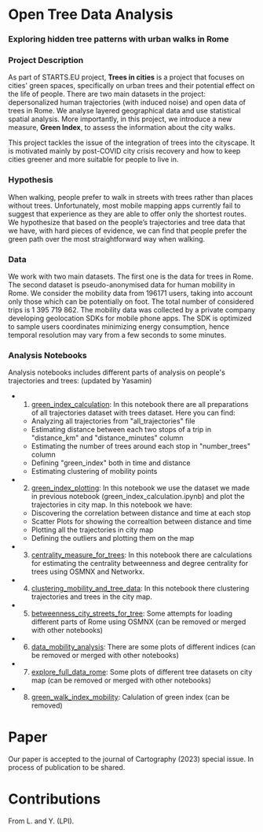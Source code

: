 
# Open Tree Data Analysis
### Exploring hidden tree patterns with urban walks in Rome
### Project Description
As part of STARTS.EU project, **Trees in cities** is a project that focuses on cities' green spaces, specifically on urban trees and their potential effect on the life of people. There are two main datasets in the project: depersonalized human trajectories (with induced noise) and open data of trees in Rome. We analyse layered geographical data and use statistical spatial analysis. More importantly, in this project, we introduce a new measure, **Green Index**, to assess the information about the city walks.

This project tackles the issue of the integration of trees into the cityscape. It is motivated mainly by post-COVID city crisis recovery and how to keep cities greener and more suitable for people to live in.
### Hypothesis
When walking, people prefer to walk in streets with trees rather than places without trees. Unfortunately, most mobile mapping apps currently fail to suggest that experience as they are able to offer only the shortest routes. We hypothesize that based on the people’s trajectories and tree data that we have, with hard pieces of evidence, we can find that people prefer the green path over the most straightforward way when walking.
### Data
We work with two main datasets. The first one is the data for trees in Rome. The second dataset is pseudo-anonymised data for human mobility in Rome. We consider the mobility data from 196171 users, taking into account only those which can be potentially on foot. The total number of considered trips is 1 395 719 862. The mobility data was collected by a private company developing geolocation SDKs for mobile phone apps. The SDK is optimized to sample users coordinates minimizing energy consumption, hence temporal resolution may vary from a few seconds to some minutes. 

### Analysis Notebooks
Analysis notebooks includes different parts of analysis on people's trajectories and trees:
(updated by Yasamin)

* 1. [green_index_calculation](https://github.com/Liyubov/open_tree_data_analysis/blob/main/notebooks/analysis/1.%20green_index_calculation.ipynb):
    In this notebook there are all preparations of all trajectories dataset with trees dataset. Here you can find:
    * Analyzing all trajectories from "all_trajectories" file
    * Estimating distance between each two stops of a trip in "distance_km" and "distance_minutes" column
    * Estimating the number of trees around each stop in "number_trees" column
    * Defining "green_index" both in time and distance
    * Estimating clustering of mobility points
* 2. [green_index_plotting](https://github.com/Liyubov/open_tree_data_analysis/blob/main/notebooks/analysis/2.%20green_index_plotting.ipynb):
    In this notebook we use the dataset we made in previous notebook (green_index_calculation.ipynb) and plot the trajectories in city map. In this notebook we have: 
    * Discovering the correlation between distance and time at each stop
    * Scatter Plots for showing the correaltion between distance and time
    * Plotting all the trajectories in city map
    * Defining the outliers and plotting them on the map    
* 3. [centrality_measure_for_trees](https://github.com/Liyubov/open_tree_data_analysis/blob/main/notebooks/analysis/3.%20centrality_measure_trees.ipynb):
    In this notebook there are calculations for estimating the centrality betweenness and degree centrality for trees using OSMNX and Networkx.
* 4. [clustering_mobility_and_tree_data](https://github.com/Liyubov/open_tree_data_analysis/blob/main/notebooks/analysis/4.%20clustering_mobility_and_tree_data.ipynb):
    In this notebook there clustering trajectories and trees in the city map. 
* 5. [betweenness_city_streets_for_tree](https://github.com/Liyubov/open_tree_data_analysis/blob/main/notebooks/analysis/5.%20betweenness_city_streets_for_tree.ipynb):
     Some attempts for loading different parts of Rome using OSMNX (can be removed or merged with other notebooks) 
* 6. [data_mobility_analysis](https://github.com/Liyubov/open_tree_data_analysis/blob/main/notebooks/analysis/6.%20data_mobility_analysis.ipynb):
    There are some plots of different indices (can be removed or merged with other notebooks) 
* 7. [explore_full_data_rome](https://github.com/Liyubov/open_tree_data_analysis/blob/main/notebooks/analysis/7.%20explore_full_data_rome.ipynb):
    Some plots of different tree datasets on city map (can be removed or merged with other notebooks) 
* 8. [green_walk_index_mobility](https://github.com/Liyubov/open_tree_data_analysis/blob/main/notebooks/analysis/8.%20green_walk_index_mobility.ipynb):
    Calulation of green index (can be removed)

# Paper 
Our paper is accepted to the journal of Cartography (2023) special issue. 
In process of publication to be shared.

# Contributions 
From L. and Y. (LPI).


